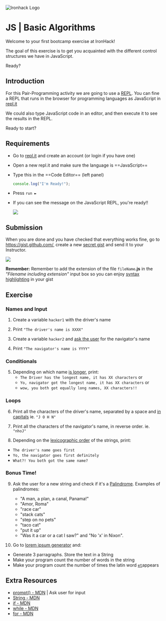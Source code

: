 ![Ironhack Logo](https://i.imgur.com/1QgrNNw.png)

# JS | Basic Algorithms

Welcome to your first bootcamp exercise at IronHack!

The goal of this exercise is to get you acquainted with the different control structures we have in JavaScript.

Ready?

## Introduction

For this Pair-Programming activity we are going to use a [REPL](https://en.wikipedia.org/wiki/Read%E2%80%93eval%E2%80%93print_loop). You can fine a REPL that runs in the browser for programming languages as JavaScript in [repl.it](https://repl.it/)

We could also type JavaScript code in an editor, and then execute it to see the results in the REPL.

Ready to start?

## Requirements

- Go to [repl.it](https://repl.it/languages/javascript) and create an account (or login if you have one)
- Open a new repl.it and make sure the language is ==JavaScript==
- Type this in the ==Code Editor== (left panel)

  ```javascript
  console.log("I'm Ready!");
  ```

- Press `run ►`
- If you can see the message on the JavaScript REPL, you're ready!!

  ![](https://i.imgur.com/4TQislb.png)

## Submission

When you are done and you have checked that everything works fine, go to https://gist.github.com/, create a new [secret gist](https://help.github.com/articles/about-gists/#secret-gists) and send it to your Instructor.

![](https://i.imgur.com/ux5em6j.png)

**Remember:** Remember to add the extension of the file `fileName`**.js** in the _"Filename including extension"_ input box so you can enjoy [syntax highlighting](https://en.wikipedia.org/wiki/Syntax_highlighting) in your gist

## Exercise

### Names and Input

1. Create a variable `hacker1` with the driver's name

2. Print `"The driver's name is XXXX"`

3. Create a variable `hacker2` and [ask the user](https://developer.mozilla.org/en-US/docs/Web/API/Window/prompt) for the navigator's name

4. Print `"The navigator's name is YYYY"`

### Conditionals

5. Depending on which name [is longer](https://developer.mozilla.org/en-US/d<ocs/Web/JavaScript/Reference/Global_Objects/String/length), print:
   - `The Driver has the longest name, it has XX characters` or
   - `Yo, navigator got the longest name, it has XX characters` or
   - `wow, you both got equally long names, XX characters!!`

### Loops

6. Print all the characters of the driver's name, separated by a space and [in capitals](https://developer.mozilla.org/en-US/docs/Web/JavaScript/Reference/Global_Objects/String/toUpperCase)
   ie. `"J O H N"`

7. Print all the characters of the navigator's name, in reverse order.
   ie. `"nhoJ"`

8. Depending on the [lexicographic order](https://en.wikipedia.org/wiki/Lexicographical_order) of the strings, print:

- `The driver's name goes first`
- `Yo, the navigator goes first definitely`
- `What?! You both got the same name?`

### Bonus Time!

9. Ask the user for a new string and check if it's a [Palindrome](https://en.wikipedia.org/wiki/Palindrome). Examples of palindromes:

   - "A man, a plan, a canal, Panama!"
   - "Amor, Roma"
   - "race car"
   - "stack cats"
   - "step on no pets"
   - "taco cat"
   - "put it up"
   - "Was it a car or a cat I saw?" and "No 'x' in Nixon".

10. Go to [lorem ipsum generator](http://www.lipsum.com/) and:

- Generate 3 parragraphs. Store the text in a String
- Make your program count the number of words in the string
- Make your program count the number of times the latin word [`et`](https://en.wiktionary.org/wiki/et#Latin)appears

## Extra Resources

- [prompt() - MDN](https://developer.mozilla.org/en-US/docs/Web/API/Window/prompt) | Ask user for input
- [String - MDN](https://developer.mozilla.org/en-US/docs/Web/JavaScript/Reference/Global_Objects/String)
- [if - MDN](https://developer.mozilla.org/en-US/docs/Web/JavaScript/Reference/Statements/if...else)
- [while - MDN](https://developer.mozilla.org/en-US/docs/Web/JavaScript/Reference/Statements/while)
- [for - MDN](https://developer.mozilla.org/en-US/docs/Web/JavaScript/Reference/Statements/for)
